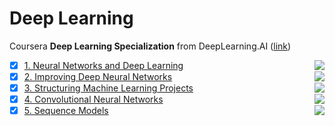 # Deep Learning
Coursera **Deep Learning Specialization** from DeepLearning.AI ([link](https://www.coursera.org/specializations/deep-learning?))

- [X] [1. Neural Networks and Deep Learning](https://github.com/yixiaowang2001/Deep-Learning_Notes/tree/main/Course1) <img align="right" src="https://progress-bar.dev/100">
- [X] [2. Improving Deep Neural Networks](https://github.com/yixiaowang2001/Deep-Learning_Notes/tree/main/Course2) <img align="right" src="https://progress-bar.dev/100">
- [X] [3. Structuring Machine Learning Projects](https://github.com/yixiaowang2001/Deep-Learning_Notes/tree/main/Course3) <img align="right" src="https://progress-bar.dev/100">
- [X] [4. Convolutional Neural Networks](https://github.com/yixiaowang2001/Deep-Learning_Notes/tree/main/Course4) <img align="right" src="https://progress-bar.dev/100">
- [X] [5. Sequence Models](https://github.com/yixiaowang2001/Deep-Learning_Notes/tree/main/Course5) <img align="right" src="https://progress-bar.dev/100">

